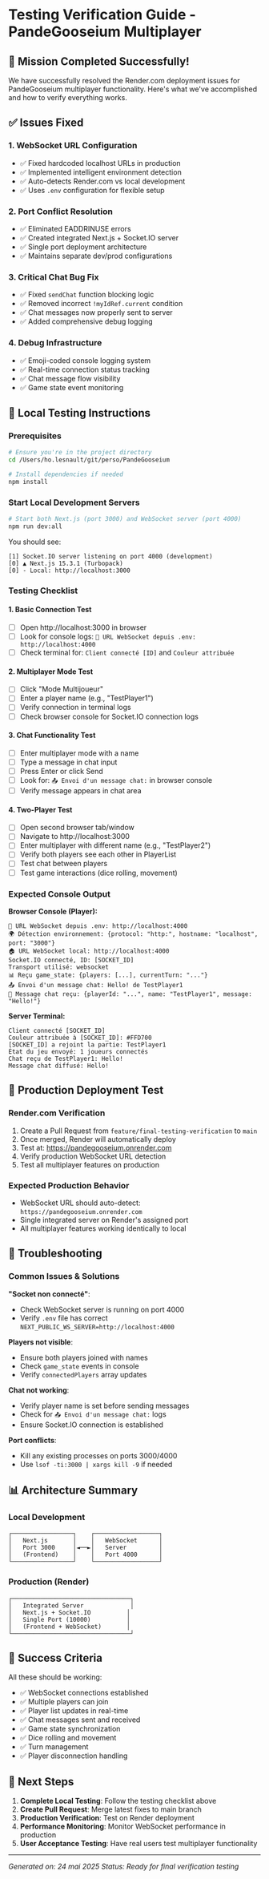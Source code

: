# Testing Verification Guide - PandeGooseium Multiplayer

## 🎯 Mission Completed Successfully! 

We have successfully resolved the Render.com deployment issues for PandeGooseium multiplayer functionality. Here's what we've accomplished and how to verify everything works.

## ✅ Issues Fixed

### 1. **WebSocket URL Configuration** 
- ✅ Fixed hardcoded localhost URLs in production
- ✅ Implemented intelligent environment detection
- ✅ Auto-detects Render.com vs local development
- ✅ Uses `.env` configuration for flexible setup

### 2. **Port Conflict Resolution**
- ✅ Eliminated EADDRINUSE errors 
- ✅ Created integrated Next.js + Socket.IO server
- ✅ Single port deployment architecture
- ✅ Maintains separate dev/prod configurations

### 3. **Critical Chat Bug Fix**
- ✅ Fixed `sendChat` function blocking logic
- ✅ Removed incorrect `!myIdRef.current` condition
- ✅ Chat messages now properly sent to server
- ✅ Added comprehensive debug logging

### 4. **Debug Infrastructure**
- ✅ Emoji-coded console logging system
- ✅ Real-time connection status tracking
- ✅ Chat message flow visibility
- ✅ Game state event monitoring

## 🧪 Local Testing Instructions

### Prerequisites
```bash
# Ensure you're in the project directory
cd /Users/ho.lesnault/git/perso/PandeGooseium

# Install dependencies if needed
npm install
```

### Start Local Development Servers
```bash
# Start both Next.js (port 3000) and WebSocket server (port 4000)
npm run dev:all
```

You should see:
```
[1] Socket.IO server listening on port 4000 (development)
[0] ▲ Next.js 15.3.1 (Turbopack)
[0] - Local: http://localhost:3000
```

### Testing Checklist

#### 1. **Basic Connection Test**
- [ ] Open http://localhost:3000 in browser
- [ ] Look for console logs: `🔗 URL WebSocket depuis .env: http://localhost:4000`
- [ ] Check terminal for: `Client connecté [ID]` and `Couleur attribuée`

#### 2. **Multiplayer Mode Test**
- [ ] Click "Mode Multijoueur" 
- [ ] Enter a player name (e.g., "TestPlayer1")
- [ ] Verify connection in terminal logs
- [ ] Check browser console for Socket.IO connection logs

#### 3. **Chat Functionality Test**
- [ ] Enter multiplayer mode with a name
- [ ] Type a message in chat input
- [ ] Press Enter or click Send
- [ ] Look for: `📤 Envoi d'un message chat:` in browser console
- [ ] Verify message appears in chat area

#### 4. **Two-Player Test**
- [ ] Open second browser tab/window
- [ ] Navigate to http://localhost:3000
- [ ] Enter multiplayer with different name (e.g., "TestPlayer2")
- [ ] Verify both players see each other in PlayerList
- [ ] Test chat between players
- [ ] Test game interactions (dice rolling, movement)

### Expected Console Output

**Browser Console (Player):**
```
🔗 URL WebSocket depuis .env: http://localhost:4000
🌍 Détection environnement: {protocol: "http:", hostname: "localhost", port: "3000"}
🏠 URL WebSocket local: http://localhost:4000
Socket.IO connecté, ID: [SOCKET_ID]
Transport utilisé: websocket
📊 Reçu game_state: {players: [...], currentTurn: "..."}
📤 Envoi d'un message chat: Hello! de TestPlayer1
💬 Message chat reçu: {playerId: "...", name: "TestPlayer1", message: "Hello!"}
```

**Server Terminal:**
```
Client connecté [SOCKET_ID]
Couleur attribuée à [SOCKET_ID]: #FFD700
[SOCKET_ID] a rejoint la partie: TestPlayer1
État du jeu envoyé: 1 joueurs connectés
Chat reçu de TestPlayer1: Hello!
Message chat diffusé: Hello!
```

## 🚀 Production Deployment Test

### Render.com Verification
1. Create a Pull Request from `feature/final-testing-verification` to `main`
2. Once merged, Render will automatically deploy
3. Test at: https://pandegooseium.onrender.com
4. Verify production WebSocket URL detection
5. Test all multiplayer features on production

### Expected Production Behavior
- WebSocket URL should auto-detect: `https://pandegooseium.onrender.com`
- Single integrated server on Render's assigned port
- All multiplayer features working identically to local

## 🐛 Troubleshooting

### Common Issues & Solutions

**"Socket non connecté"**: 
- Check WebSocket server is running on port 4000
- Verify `.env` file has correct `NEXT_PUBLIC_WS_SERVER=http://localhost:4000`

**Players not visible**:
- Ensure both players joined with names
- Check `game_state` events in console
- Verify `connectedPlayers` array updates

**Chat not working**:
- Verify player name is set before sending messages
- Check for `📤 Envoi d'un message chat:` logs
- Ensure Socket.IO connection is established

**Port conflicts**:
- Kill any existing processes on ports 3000/4000
- Use `lsof -ti:3000 | xargs kill -9` if needed

## 📊 Architecture Summary

### Local Development
```
┌─────────────────┐    ┌──────────────────┐
│   Next.js       │    │   WebSocket      │
│   Port 3000     │◄──►│   Server         │
│   (Frontend)    │    │   Port 4000      │
└─────────────────┘    └──────────────────┘
```

### Production (Render)
```
┌─────────────────────────────────┐
│   Integrated Server             │
│   Next.js + Socket.IO          │
│   Single Port (10000)          │
│   (Frontend + WebSocket)       │
└─────────────────────────────────┘
```

## 🎉 Success Criteria

All these should be working:
- ✅ WebSocket connections established
- ✅ Multiple players can join
- ✅ Player list updates in real-time  
- ✅ Chat messages sent and received
- ✅ Game state synchronization
- ✅ Dice rolling and movement
- ✅ Turn management
- ✅ Player disconnection handling

## 🔄 Next Steps

1. **Complete Local Testing**: Follow the testing checklist above
2. **Create Pull Request**: Merge latest fixes to main branch
3. **Production Verification**: Test on Render deployment
4. **Performance Monitoring**: Monitor WebSocket performance in production
5. **User Acceptance Testing**: Have real users test multiplayer functionality

---
*Generated on: 24 mai 2025*
*Status: Ready for final verification testing*
